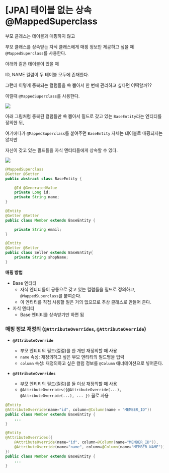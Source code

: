 # [JPA] 테이블 없는 상속 @MappedSuperclass



부모 클래스는 테이블과 매핑하지 않고 

부모 클래스를 상속받는 자식 클래스에게 매핑 정보만 제공하고 싶을 때 `@MappedSuperclass`를 사용한다.





아래와 같은 테이블이 있을 때

ID, NAME 컬럼이 두 테이블 모두에 존재한다.

그런데 이렇게 중복되는 컬럼들을 쏙 뽑아서 한 번에 관리하고 싶다면 어떡할까??

이럴때 `@MappedSuperclass`를 사용한다.



![](https://docs.google.com/drawings/d/s-jm9BNr0Uio2ceALVKF7gg/image?parent=e/2PACX-1vRVvbIKomKLDTKGV_Zpd2jnSflB7IGvZt3_68Ps6WLyfUO3_b16JGyGje2BnfNAFQnyCXgohLQOH9QO&rev=58&h=156&w=601&ac=1)







아래 그림처럼 중복된 컬럼들만 쏙 뽑아서 필드로 갖고 있는 `BaseEntity`라는 엔티티를 정의한 뒤,

여기에다가 `@MappedSuperclass`를 붙여주면 `BaseEntity` 자체는 테이블로 매핑되지는 않지만

자신이 갖고 있는 필드들을 자식 엔티티들에게 상속할 수 있다.



![](https://docs.google.com/drawings/d/smT2VA-sgb3hjXj-VexEAaQ/image?parent=e/2PACX-1vRVvbIKomKLDTKGV_Zpd2jnSflB7IGvZt3_68Ps6WLyfUO3_b16JGyGje2BnfNAFQnyCXgohLQOH9QO&rev=172&h=245&w=601&ac=1)



```java
@MappedSuperclass
@Getter @Setter
public abstract class BaseEntity {

    @Id @GeneratedValue
    private Long id;
    private String name;
}

@Entity
@Getter @Setter
public class Member extends BaseEntity {

    private String email;
}

@Entity
@Getter @Setter
public class Seller extends BaseEntity{
    private String shopName;
}
```





**매핑 방법**

- Base 엔티티 
  - 자식 엔티티들이 공통으로 갖고 있는 컬럼들을 필드로 정의하고, `@MappedSuperclass`를 붙여준다.
  - 이 엔티티를 직접 사용할 일은 거의 없으므로 추상 클래스로 만들어 준다.
- 자식 엔티티
  - Base 엔티티를 상속받기만 하면 됨







### 매핑 정보 재정의 (`@AttributeOverrides`, `@AttributeOverride`)



- **`@AttributeOverride`**
  - 부모 엔티티의 필드(컬럼)를 한 개만 재정의할 때 사용
  - `name` 속성: 재정의하고 싶은 부모 엔티티의 필드명을 입력
  - `column` 속성: 재정의하고 싶은 컬럼 정보를 `@Column` 애너테이션으로 넣어준다.



- **`@AttributeOverrides`**
  - 부모 엔티티의 필드(컬럼)를 둘 이상 재정의할 때 사용
  - `@AttributeOverrides({@AttributeOverride(...), @AttributeOverride(...), ... })` 꼴로 사용



```java
@Entity
@AttributeOverride(name="id", column=@Column(name = "MEMBER_ID"))
public class Member extends BaseEntity {
    ...
}
```



```java
@Entity
@AttributeOverrides({
	@AttributeOverride(name="id", column=@Column(name="MEMBER_ID")),
    @AttributeOverride(name="name", column=@Column(name="MEMBER_NAME"))
})
public class Member extends BaseEntity {
    ...
}
```